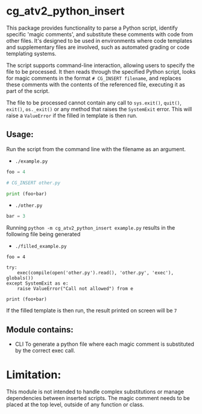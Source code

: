 # cg_atv2_python_insert

This package provides functionality to parse a Python script, identify specific
'magic comments', and substitute these comments with code from other files.
It's designed to be used in environments where code templates and supplementary
files are involved, such as automated grading or code templating systems.

The script supports command-line interaction, allowing users to specify the
file to be processed. It then reads through the specified Python script, looks
for magic comments in the format `# CG_INSERT filename`, and replaces these
comments with the contents of the referenced file, executing it as part of the
script.

The file to be processed cannot contain any call to `sys.exit()`, `quit()`,
`exit()`, `os._exit()` or any method that raises the `SystemExit` error.
This will raise a `ValueError` if the filled in template is then run.

## Usage:

Run the script from the command line with the filename as an argument.

-   `./example.py`

```python
foo = 4

# CG_INSERT other.py

print (foo+bar)

```

-   `./other.py`

```python
bar = 3
```

Running `python -m cg_atv2_python_insert example.py` results in the following file being generated

-   `./filled_example.py`

```
foo = 4

try:
    exec(compile(open('other.py').read(), 'other.py', 'exec'), globals())
except SystemExit as e:
    raise ValueError("Call not allowed") from e

print (foo+bar)

```

If the filled template is then run, the result printed on screen will be `7`

## Module contains:

-   CLI To generate a python file where each magic comment is substituted by the correct exec call.

# Limitation:

This module is not intended to handle complex substitutions or manage
dependencies between inserted scripts. The magic comment needs to be placed at the top level,
outside of any function or class.
